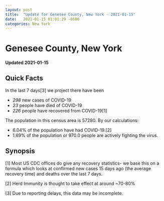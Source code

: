 ```yaml
---
layout: post
title:  "Update for Genesee County, New York - 2021-01-15"
date:   2021-01-15 01:01:29 -0600
categories: New York
---
```


# Genesee County, New York
#### Updated 2021-01-15

## Quick Facts

In the last 7 days[3] we project there have been
- *298* new cases of COVID-19
- *23* people have died of COVID-19
- *226* people have recovered from COVID-19[1]

The population in this census area is 57280. By our calculations:
- 6.04% of the population have had COVID-19.[2]
- 1.69% of the population or 970.0 people are actively fighting the virus.

## Synopsis




[1] Most US CDC offices do give any recovery statistics- we base this on a formula which looks at confirmed new cases
15 days ago (the average recovery time) and deaths over the last 7 days.

[2] Herd Immunity is thought to take effect at around ~70-80%

[3] Due to reporting delays, this data may be incomplete.
 
    